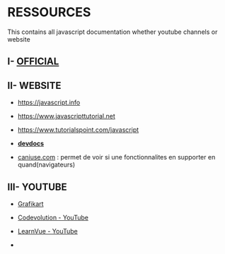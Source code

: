 # RESSOURCES

This contains all javascript documentation whether youtube channels or website

## I- [OFFICIAL](https://developer.mozilla.org/en-US/docs/Web/JavaScript)

## II- WEBSITE

- https://javascript.info

- https://www.javascripttutorial.net

- https://www.tutorialspoint.com/javascript

- [**devdocs**](www.devdocs.io)

- [caniuse.com](caniuse.com) : permet de voir si une fonctionnalites en supporter en quand(navigateurs)

## III- YOUTUBE

- [Grafikart](https://www.youtube.com/@grafikart)

- [Codevolution - YouTube](https://www.youtube.com/@Codevolution)

- [LearnVue - YouTube](https://www.youtube.com/@LearnVue)

- 
